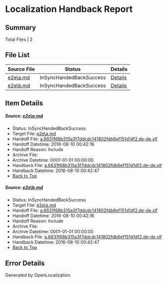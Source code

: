 # <a name='report-top'></a> Localization Handback Report

## Summary
 Total Files | 2

## File List
 Source File | Status | Details 
 ----------- | ------ | ------- 
 [e2e\a.md](https://github.com/OpenLocalizationTestOrg/oltest/blob/ddfe931f649defb0c8dbdafe4a763b295f5643b1/e2e/a.md) | InSyncHandedBackSuccess | [Details](#366352c5a987e3123eb624b903ea500bfa74eea51)
 [e2e\b.md](https://github.com/OpenLocalizationTestOrg/oltest/blob/ddfe931f649defb0c8dbdafe4a763b295f5643b1/e2e/b.md) | InSyncHandedBackSuccess | [Details](#366352c5a987e3123eb624b903ea500bfa74eea52)

## Item Details
##### <a name='366352c5a987e3123eb624b903ea500bfa74eea51'></a> Source: [e2e\a.md](https://github.com/OpenLocalizationTestOrg/oltest/blob/ddfe931f649defb0c8dbdafe4a763b295f5643b1/e2e/a.md)
* Status: InSyncHandedBackSuccess
* Target File: [e2e\a.md](https://github.com/OpenLocalizationTestOrg/ol-test-dede/blob/d951cb2c0c1cf5340859235540cfc86d15628b04/e2e/a.md)
* Handoff File: [a.6631f68b315a3f7ddcdc141802fdb6ef151d1df2.de-de.xlf](https://github.com/OpenLocalizationTestOrg/olhandoff-e2e/blob/10098a3164ec38fc80426d0a94862e3ebcf1799c/ol-handoff/OpenLocalizationTestOrg/ol-test-dede/ci/ht/a.6631f68b315a3f7ddcdc141802fdb6ef151d1df2.de-de.xlf)
* Handoff Datetime: 2016-08-10 00:42:16
* Handoff Reason: Include
* Archive File: 
* Archive Datetime: 0001-01-01 00:00:00
* Handback File: [a.6631f68b315a3f7ddcdc141802fdb6ef151d1df2.de-de.xlf](https://github.com/OpenLocalizationTestOrg/olhandback-e2e/blob/2706c74f3edfd0915a6f4895063cbaed29623d9f/ol-handback/OpenLocalizationTestOrg/ol-test-dede/ci/ht/a.6631f68b315a3f7ddcdc141802fdb6ef151d1df2.de-de.xlf)
* Handback Datetime: 2016-08-10 00:42:47
* [Back to Top](#report-top)

##### <a name='366352c5a987e3123eb624b903ea500bfa74eea52'></a> Source: [e2e\b.md](https://github.com/OpenLocalizationTestOrg/oltest/blob/ddfe931f649defb0c8dbdafe4a763b295f5643b1/e2e/b.md)
* Status: InSyncHandedBackSuccess
* Target File: [e2e\a.md](https://github.com/OpenLocalizationTestOrg/ol-test-dede/blob/d951cb2c0c1cf5340859235540cfc86d15628b04/e2e/a.md)
* Handoff File: [a.6631f68b315a3f7ddcdc141802fdb6ef151d1df2.de-de.xlf](https://github.com/OpenLocalizationTestOrg/olhandoff-e2e/blob/10098a3164ec38fc80426d0a94862e3ebcf1799c/ol-handoff/OpenLocalizationTestOrg/ol-test-dede/ci/ht/a.6631f68b315a3f7ddcdc141802fdb6ef151d1df2.de-de.xlf)
* Handoff Datetime: 2016-08-10 00:42:16
* Handoff Reason: Include
* Archive File: 
* Archive Datetime: 0001-01-01 00:00:00
* Handback File: [a.6631f68b315a3f7ddcdc141802fdb6ef151d1df2.de-de.xlf](https://github.com/OpenLocalizationTestOrg/olhandback-e2e/blob/2706c74f3edfd0915a6f4895063cbaed29623d9f/ol-handback/OpenLocalizationTestOrg/ol-test-dede/ci/ht/a.6631f68b315a3f7ddcdc141802fdb6ef151d1df2.de-de.xlf)
* Handback Datetime: 2016-08-10 00:42:47
* [Back to Top](#report-top)


## Error Details

Generated by OpenLocalization.
